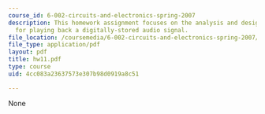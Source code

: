 ```yaml
---
course_id: 6-002-circuits-and-electronics-spring-2007
description: This homework assignment focuses on the analysis and design of a system
  for playing back a digitally-stored audio signal.
file_location: /coursemedia/6-002-circuits-and-electronics-spring-2007/4cc083a23637573e307b98d0919a8c51_hw11.pdf
file_type: application/pdf
layout: pdf
title: hw11.pdf
type: course
uid: 4cc083a23637573e307b98d0919a8c51

---
```

None